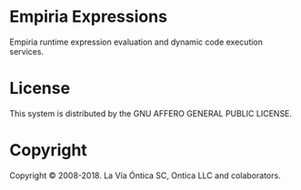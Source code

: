 ﻿# Empiria Expressions

Empiria runtime expression evaluation and dynamic code execution services.
# License

This system is distributed by the GNU AFFERO GENERAL PUBLIC LICENSE.

# Copyright

Copyright © 2008-2018. La Vía Óntica SC, Ontica LLC and colaborators.
